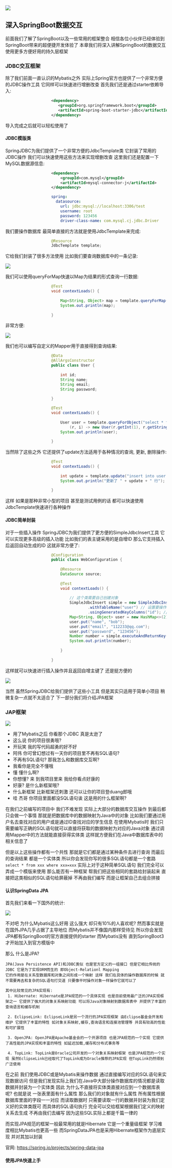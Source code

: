 <img src="https://image.itbaima.net/markdown/2023/07/22/yM9WDH5TS4a6I7e.png"/>

## 深入SpringBoot数据交互
前面我们了解了SpringBoot以及一些常用的框架整合 相信各位小伙伴已经体验到SpringBoot带来的超便捷开发体验了 本章我们将深入讲解SpringBoot的数据交互 使用更多方便好用的持久层框架

### JDBC交互框架
除了我们前面一直认识的Mybatis之外 实际上Spring官方也提供了一个非常方便的JDBC操作工具 它同样可以快速进行增删改查 首先我们还是通过starter依赖导入:

```xml
                    <dependency>
                       <groupId>org.springframework.boot</groupId>
                       <artifactId>spring-boot-starter-jdbc</artifactId>
                    </dependency>
```

导入完成之后就可以轻松使用了

#### JDBC模版类
SpringJDBC为我们提供了一个非常方便的JdbcTemplate类 它封装了常用的JDBC操作 我们可以快速使用这些方法来实现增删改查 这里我们还是配置一下MySQL数据源信息:

```xml
                    <dependency>
                        <groupId>com.mysql</groupId>
                        <artifactId>mysql-connector-j</artifactId>
                    </dependency>
```

```yaml
                    spring:
                      datasource:
                        url: jdbc:mysql://localhost:3306/test
                        username: root
                        password: 123456
                        driver-class-name: com.mysql.cj.jdbc.Driver
```

我们要操作数据库 最简单直接的方法就是使用JdbcTemplate来完成:

```java
                    @Resource
                    JdbcTemplate template;
```

它给我们封装了很多方法使用 比如我们要查询数据库中的一条记录:

<img src="https://image.itbaima.net/markdown/2023/07/16/ygRp98mDKafXkw1.png"/>

我们可以使用queryForMap快速以Map为结果的形式查询一行数据:

```java
                    @Test
                    void contextLoads() {
    
                        Map<String, Object> map = template.queryForMap("select * from user where id = ?", 1);
                        System.out.println(map);
                        
                    }
```

非常方便:

<img src="https://image.itbaima.net/markdown/2023/07/20/ijczpNxh4fXoQKv.png"/>

我们也可以编写自定义的Mapper用于直接得到查询结果:

```java
                    @Data
                    @AllArgsConstructor
                    public class User {
                    
                        int id;
                        String name;
                        String email;
                        String password;
                        
                    }
```

```java
                    @Test
                    void contextLoads() {
    
                        User user = template.queryForObject("select * from user where id = ?",
                            (r, i) -> new User(r.getInt(1), r.getString(2), r.getString(3), r.getString(4)), 1);
                        System.out.println(user);
                        
                    }
```

当然除了这些之外 它还提供了update方法适用于各种情况的查询, 更新, 删除操作:

```java
                    @Test
                    void contextLoads() {
    
                        int update = template.update("insert into user values(2, 'admin', '654321@qq.com', '123456')");
                        System.out.println("更新了 " + update + " 行");
                        
                    }
```

这样 如果是那种非常小型的项目 甚至是测试用例的话 都可以快速使用JdbcTemplate快速进行各种操作

#### JDBC简单封装
对于一些插入操作 SpringJDBC为我们提供了更方便的SimpleJdbcInsert工具 它可以实现更多高级的插入功能 比如我们的表主键采用的是自增ID 那么它支持插入后返回自动生成的ID 这就非常方便了:

```java
                    @Configuration
                    public class WebConfiguration {
                    
                        @Resource
                        DataSource source;
                    
                        @Test
                        void contextLoads() {
                            
                          	// 这个类需要自己创建对象
                            SimpleJdbcInsert simple = new SimpleJdbcInsert(source)
                                    .withTableName("user") // 设置要操作的表名称
                                    .usingGeneratedKeyColumns("id"); // 设置自增主键列
                            Map<String, Object> user = new HashMap<>(2); // 插入操作需要传入一个Map作为数据
                            user.put("name", "bob");
                            user.put("email", "112233@qq.com");
                            user.put("password", "123456");
                            Number number = simple.executeAndReturnKey(user); // 最后得到的Numver就是得到的自增主键
                            System.out.println(number);
                            
                        }
                        
                    }
```

这样就可以快速进行插入操作并且返回自增主键了 还是挺方便的

<img src="https://image.itbaima.net/markdown/2023/07/20/xMeBEY3sdKVGmly.png"/>

当然 虽然SpringJDBC给我们提供了这些小工具 但是其实只适用于简单小项目 稍微复杂一点就不太适合了 下一部分我们将介绍JPA框架

### JAP框架
<img src="https://image.itbaima.net/markdown/2023/07/20/mq4Ut7BMI5XTDoN.png"/>

- 用了Mybatis之后 你看那个JDBC 真是太逊了
- 这么说 你的项目很勇哦?
- 开玩笑 我的写代码超勇的好不好
- 阿伟 你可曾幻想过有一天你的项目里不再有SQL语句?
- 不再有SQL语句? 那我怎么和数据库交互啊?
- 我看你是完全不懂哦
- 懂 懂什么啊?
- 你想懂? 来 到我项目里来 我给你看点好康的
- 好康? 是什么新框架哦?
- 什么新框架 比新框架还刺激 还可以让你的项目登duang郎哦
- 哇 杰哥 你项目里面都没SQL语句诶 这是用的什么框架啊?

在我们之前编写的项目中 我们不难发现 实际上大部分的数据库交互操作 到最后都只会做一个事情 那就是把数据库中的数据映射为Java中的对象
比如我们要通过用户名去查找对应的用户或是通过ID查找对应的学生信息 在使用Mybatis时 我们只需要编写正确的SQL语句就可以直接将获取的数据映射为对应的Java对象
通过调用Mapper中的方法就能直接获得实体类 这样就方便我们在Java中数据库表中的相关信息了

但是以上这些操作都有一个共性 那就是它们都是通过某种条件去进行查询 而最后的查询结果 都是一个实体类 所以你会发现你写的很多SQL语句都是一个套路`select * from xxx where xxx=xxx`
实际上对于这种简单SQL语句 我们完全可以弄成一个模版来使用 那么能否有一种框架 帮我们把这些相同的套路给封装起来 直接把这类相似的SQL语句给屏蔽掉 不再由我们编写 而是让框架自己去组合拼接

#### 认识SpringData JPA
首先我们来看一下国外的统计:

<img src="https://image.itbaima.net/markdown/2023/03/06/XaoLIPrjDKzO9Tx.png"/>

不对吧 为什么Mybatis这么好用 这么强大 却只有10%的人喜欢呢? 然而事实就是 在国外JPA几乎占据了主导地位 而Mybatis并不像国内那样受待见
所以你会发现 JPA都有SpringBoot的官方直接提供的starter 而Mybatis没有 直到SpringBoot3才开始加入到官方模版中

那么 什么是JPA?

    JPA(Java Persistence API)和JDBC类似 也是官方定义的一组接口 但是它相比传统的JDBC 它是为了实现ORM而生的 即Object-Relationl Mapping
    它的作用是在关系型数据库和对象之间形成一个映射 这样 我们在具体的操作数据库的时候 就不需要再去和复杂的SQL语句打交道 只要像平时操作对象一样操作它就可以了

    其中比较常见的JPA实现有:
     1. Hibernate: Hibernate是JPA规范的一个具体实现 也是目前使用最广泛的JPA实现框架之一 它提供了强大的对象关系映射功能 可以将Java对象映射到数据库表中 并提供了丰富的查询语言和缓存机制

     2. EclipseLink: EclipseLink是另一个流行的JPA实现框架 由Eclipse基金会开发和维护 它提供了丰富的特性 如对象关系映射,缓存,查询语言和连接池管理等 并具有较高的性能和可扩展性

     3. OpenJPA: OpenJPA是Apache基金会的一个开源项目 也是JPA规范的一个实现 它提供了高性能的JPA实现和丰富的特性 如延迟加载,缓存和分布式事务等

     4. TopLink: TopLink是Oracle公司开发的一个对象关系映射框架 也是JPA规范的一个实现 虽然EclipseLink已经取代了TopLink成为Oracle推荐的JPA实现 但TopLink仍然得到广泛使用

在之前 我们使用JDBC或是Mybatis来操作数据 通过直接编写对应的SQL语句来实现数据访问 但是我们发现实际上我们在Java中大部分操作数据库的情况都是读取数据并封装为一个实体类
因此 为什么不直接将实体类直接对应到一个数据库表呢? 也就是说 一张表里面有什么属性 那么我们的对象就有什么属性 所有属性根据数据库里面的字段一一对应 而读取数据时
只需要读取一行的数据并封装为我们定义好的实体类既可 而具体的SQL语句执行 完全可以交给框架根据我们定义的映射关系去生成 不再由我们去编写 因为这些SQL实际上都是千篇一律的

而实现JPA规范的框架一般最常用的就是Hibernate 它是一个重量级框架 学习难度相比Mybatis也更高一些 而SpringDataJPA也是采用Hibernate框架作为底层实现 并对其加以封装

官网: https://spring.io/projects/spring-data-jpa

#### 使用JPA快速上手

































